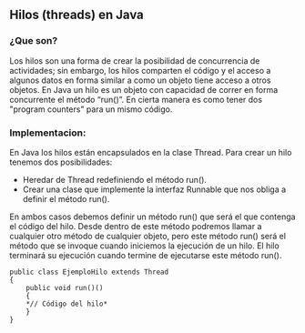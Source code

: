 ## Hilos (threads) en Java

### ¿Que son?

Los hilos son una forma de crear la posibilidad de concurrencia de actividades; sin embargo, los hilos comparten el código y el acceso a algunos datos en forma similar a como un objeto tiene acceso a otros objetos. 
En Java un hilo es un objeto con capacidad de correr en forma concurrente el método “run()”. En cierta manera es como tener dos "program counters" para un mismo código.

### Implementacion:

En Java los hilos están encapsulados en la clase Thread. Para crear un hilo tenemos dos posibilidades:

* Heredar de Thread redefiniendo el método run().
* Crear una clase que implemente la interfaz Runnable que nos obliga a definir el método run().

En ambos casos debemos definir un método run() que será el que contenga el código del hilo. Desde dentro de este método podremos llamar a cualquier otro método de cualquier objeto, pero este método run() será el método que se invoque cuando iniciemos la ejecución de un hilo. El hilo terminará su ejecución cuando termine de ejecutarse este método run().

    public class EjemploHilo extends Thread  
    {      
        public void run()() 
        {
        *// Código del hilo*      
        }  
    }    
